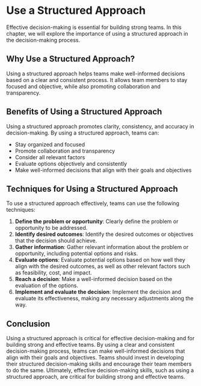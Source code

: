 # Use a Structured Approach

Effective decision-making is essential for building strong teams. In this chapter, we will explore the importance of using a structured approach in the decision-making process.

## Why Use a Structured Approach?

Using a structured approach helps teams make well-informed decisions based on a clear and consistent process. It allows team members to stay focused and objective, while also promoting collaboration and transparency.

## Benefits of Using a Structured Approach

Using a structured approach promotes clarity, consistency, and accuracy in decision-making. By using a structured approach, teams can:

- Stay organized and focused
- Promote collaboration and transparency
- Consider all relevant factors
- Evaluate options objectively and consistently
- Make well-informed decisions that align with their goals and objectives

## Techniques for Using a Structured Approach

To use a structured approach effectively, teams can use the following techniques:

1. **Define the problem or opportunity**: Clearly define the problem or opportunity to be addressed.
2. **Identify desired outcomes**: Identify the desired outcomes or objectives that the decision should achieve.
3. **Gather information**: Gather relevant information about the problem or opportunity, including potential options and risks.
4. **Evaluate options**: Evaluate potential options based on how well they align with the desired outcomes, as well as other relevant factors such as feasibility, cost, and impact.
5. **Reach a decision**: Make a well-informed decision based on the evaluation of the options.
6. **Implement and evaluate the decision**: Implement the decision and evaluate its effectiveness, making any necessary adjustments along the way.

## Conclusion

Using a structured approach is critical for effective decision-making and for building strong and effective teams. By using a clear and consistent decision-making process, teams can make well-informed decisions that align with their goals and objectives. Teams should invest in developing their structured decision-making skills and encourage their team members to do the same. Ultimately, effective decision-making skills, such as using a structured approach, are critical for building strong and effective teams.

